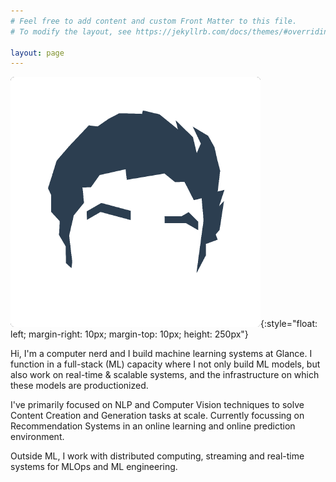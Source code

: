 ```yaml
---
# Feel free to add content and custom Front Matter to this file.
# To modify the layout, see https://jekyllrb.com/docs/themes/#overriding-theme-defaults

layout: page
---
```


![Image](assets/logo.jpg){:style="float: left; margin-right: 10px; margin-top: 10px; height: 250px"}

Hi, I'm a computer nerd and I build machine learning systems at Glance. I function in a full-stack (ML) capacity where I not only build ML models, but also work on real-time & scalable systems, and the infrastructure on which these models are productionized.

I've primarily focused on NLP and Computer Vision techniques to solve Content Creation and Generation tasks at scale. Currently focussing on Recommendation Systems in an online learning and online prediction environment.

Outside ML, I work with distributed computing, streaming and real-time systems for MLOps and ML engineering.

